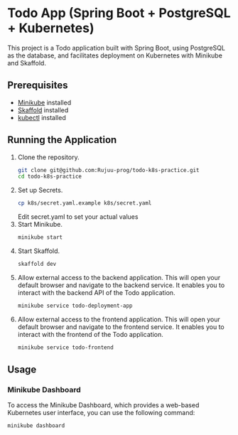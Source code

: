 # Todo App (Spring Boot + PostgreSQL + Kubernetes)

This project is a Todo application built with Spring Boot, using PostgreSQL as the database, and facilitates deployment on Kubernetes with Minikube and Skaffold.

## Prerequisites

- [Minikube](https://minikube.sigs.k8s.io/docs/start/) installed
- [Skaffold](https://skaffold.dev/docs/install/) installed
- [kubectl](https://kubernetes.io/ja/docs/tasks/tools/install-kubectl/) installed

## Running the Application

1. Clone the repository.
   ```bash
   git clone git@github.com:Rujuu-prog/todo-k8s-practice.git
   cd todo-k8s-practice
   ```
2. Set up Secrets.
   ```bash
   cp k8s/secret.yaml.example k8s/secret.yaml
   ```
   Edit secret.yaml to set your actual values
3. Start Minikube.
   ```bash
   minikube start
   ```
4. Start Skaffold.
   ```bash
   skaffold dev
   ```
5. Allow external access to the backend application.
   This will open your default browser and navigate to the backend service. It enables you to interact with the backend API of the Todo application.
   ```bash
   minikube service todo-deployment-app
   ```
6. Allow external access to the frontend application.
   This will open your default browser and navigate to the frontend service. It enables you to interact with the frontend of the Todo application.
   ```bash
   minikube service todo-frontend
   ```

## Usage

### Minikube Dashboard

To access the Minikube Dashboard, which provides a web-based Kubernetes user interface, you can use the following command:

```bash
minikube dashboard
```
